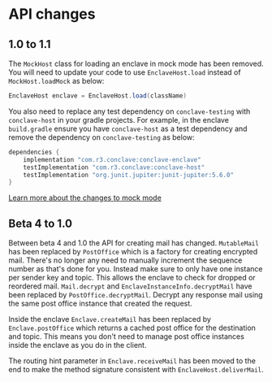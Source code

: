 # API changes

## 1.0 to 1.1

The `MockHost` class for loading an enclave in mock mode has been removed. You will need to update your
code to use `EnclaveHost.load` instead of `MockHost.loadMock` as below:

```java
EnclaveHost enclave = EnclaveHost.load(className)
```

You also need to replace any test dependency on `conclave-testing` with `conclave-host` in your gradle
projects. For example, in the enclave `build.gradle` ensure you have `conclave-host` as a test dependency
and remove the dependency on `conclave-testing` as below:

```groovy hl_lines="3"
dependencies {
    implementation "com.r3.conclave:conclave-enclave"
    testImplementation "com.r3.conclave:conclave-host"
    testImplementation "org.junit.jupiter:junit-jupiter:5.6.0"
}
```

[Learn more about the changes to mock mode](writing-hello-world.md#testing)

## Beta 4 to 1.0
Between beta 4 and 1.0 the API for creating mail has changed. `MutableMail` has been replaced by `PostOffice` which is a
factory for creating encrypted mail. There's no longer any need to manually increment the sequence number as that's done
for you. Instead make sure to only have one instance per sender key and topic. This allows the enclave to check for
dropped or reordered mail. `Mail.decrypt` and `EnclaveInstanceInfo.decryptMail` have been replaced by `PostOffice.decryptMail`.
Decrypt any response mail using the same post office instance that created the request.

Inside the enclave `Enclave.createMail` has been replaced by `Enclave.postOffice` which returns a cached post office for
the destination and topic. This means you don't need to manage post office instances inside the enclave as you do in the
client.

The routing hint parameter in `Enclave.receiveMail` has been moved to the end to make the method signature consistent
with `EnclaveHost.deliverMail`.
